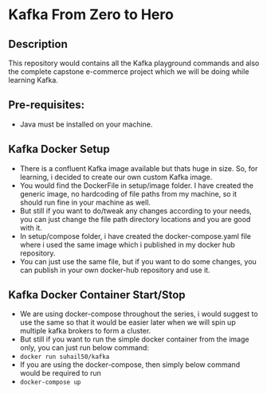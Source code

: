 # Kafka From Zero to Hero
## Description
This repository would contains all the Kafka playground commands and also the complete capstone e-commerce project which we will be doing while learning Kafka.

## Pre-requisites:
- Java must be installed on your machine.
 
## Kafka Docker Setup
- There is a confluent Kafka image available but thats huge in size. So, for learning, i decided to create our own custom Kafka image.
- You would find the DockerFile in setup/image folder. I have created the generic image, no hardcoding of file paths from my machine, so it should run fine in your machine as well.
- But still if you want to do/tweak any changes according to your needs, you can just change the file path directory locations and you are good with it.
- In setup/compose folder, i have created the docker-compose.yaml file where i used the same image which i published in my docker hub repository.
- You can just use the same file, but if you want to do some changes, you can publish in your own docker-hub repository and use it.

## Kafka Docker Container Start/Stop
- We are using docker-compose throughout the series, i would suggest to use the same so that it would be easier later when we will spin up multiple kafka brokers to form a cluster.
- But still if you want to run the simple docker container from the image only, you can just run below command:
-  ```docker run suhail50/kafka ```
- If you are using the docker-compose, then simply below command would be required to run
-  ```docker-compose up ```
